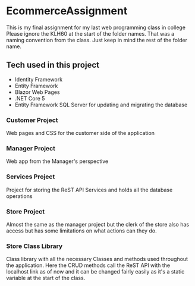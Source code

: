 # EcommerceAssignment

This is my final assignment for my last web programming class in college
Please ignore the KLH60 at the start of the folder names. That was a naming convention from the class.
Just keep in mind the rest of the folder name.

## Tech used in this project

- Identity Framework
- Entity Framework
- Blazor Web Pages
- .NET Core 5
- Entity Framework SQL Server for updating and migrating the database

### Customer Project

Web pages and CSS for the customer side of the application

### Manager Project

Web app from the Manager's perspective

### Services Project

Project for storing the ReST API Services and holds all the database operations

### Store Project

Almost the same as the manager project but the clerk of the store also has access but has some limitations on what actions can they do.

### Store Class Library

Class library with all the necessary Classes and methods used throughout the application. Here the CRUD methods call the ReST API with the localhost link as of now and it can be changed fairly easily as it's a static variable at the start of the class.
